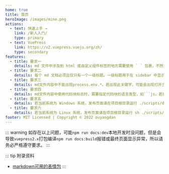 ```yaml
---
home: true
title: 首页
heroImage: /images/mine.png
actions:
  - text: 快速上手 →
    link: /新人入门/
    type: primary
  - text: VuePress
    link: https://v2.vuepress.vuejs.org/zh/
    type: secondary
features:
  - title: 要求一
    details: md 文件中涉及到 html 或自定义组件标签的地方需要使用 ` ` 包裹，不然可能会编译失败。如 <style>，<navigator>，<html> 等。
  - title: 要求二
    details: 每个 md 文档必须且仅只有一个一级标题。一级标题用于在 sidebar 中显示对应的二级菜单。若存在多个一级标题时，sidebar 取第一个一级标题。
  - title: 要求三
    details: md文件内容中不能出现process.env.*。若出现此关键字，可能会出现打开当前页面报错的情况。
  - title: 要求四
    details: md文件内容中使用代码块标志时，需要指定代码块的语言类型，如```js。若则可能会出现打开当前页面报错的情况。
  - title: 要求五
    details: 若当前系统为 Windows 系统，发布页面请在项目根目录运行 ./scripts/deploy.bat 。
  - title: 要求六
    details: 若当前系统为 Linux 系统，发布页面请在项目根目录运行 sh ./scripts/deploy.sh 。
footer: MIT Licensed | Copyright © 2022 ouyangdan
---
```

::: warning
如存在以上问题，可能`npm run docs:dev`本地开发时没问题，但是会导致`vuepress2.x`打包编译`npm run docs:build`报错或最终页面显示异常，所以请务必严格遵守要求。
:::

::: tip 附录资料
- [markdown可用的表情包](https://github.com/ikatyang/emoji-cheat-sheet)
:::